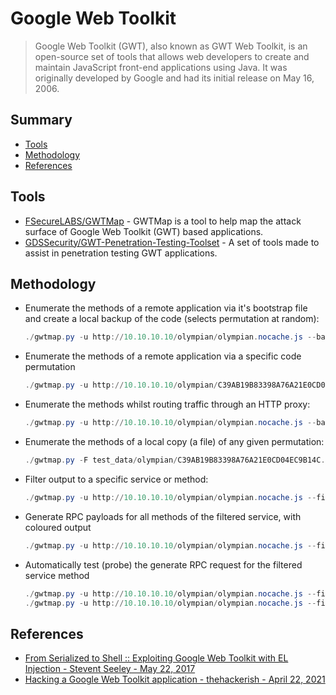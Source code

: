 # Google Web Toolkit

> Google Web Toolkit (GWT), also known as GWT Web Toolkit, is an open-source set of tools that allows web developers to create and maintain JavaScript front-end applications using Java. It was originally developed by Google and had its initial release on May 16, 2006.

## Summary

* [Tools](#tools)
* [Methodology](#methodology)
* [References](#references)

## Tools

* [FSecureLABS/GWTMap](https://github.com/FSecureLABS/GWTMap) - GWTMap is a tool to help map the attack surface of Google Web Toolkit (GWT) based applications.
* [GDSSecurity/GWT-Penetration-Testing-Toolset](https://github.com/GDSSecurity/GWT-Penetration-Testing-Toolset) - A set of tools made to assist in penetration testing GWT applications.

## Methodology

* Enumerate the methods of a remote application via it's bootstrap file and create a local backup of the code (selects permutation at random):

    ```ps1
    ./gwtmap.py -u http://10.10.10.10/olympian/olympian.nocache.js --backup
    ```

* Enumerate the methods of a remote application via a specific code permutation

    ```ps1
    ./gwtmap.py -u http://10.10.10.10/olympian/C39AB19B83398A76A21E0CD04EC9B14C.cache.js
    ```

* Enumerate the methods whilst routing traffic through an HTTP proxy:

    ```ps1
    ./gwtmap.py -u http://10.10.10.10/olympian/olympian.nocache.js --backup -p http://127.0.0.1:8080
    ```

* Enumerate the methods of a local copy (a file) of any given permutation:

    ```ps1
    ./gwtmap.py -F test_data/olympian/C39AB19B83398A76A21E0CD04EC9B14C.cache.js
    ```

* Filter output to a specific service or method:

    ```ps1
    ./gwtmap.py -u http://10.10.10.10/olympian/olympian.nocache.js --filter AuthenticationService.login
    ```

* Generate RPC payloads for all methods of the filtered service, with coloured output

    ```ps1
    ./gwtmap.py -u http://10.10.10.10/olympian/olympian.nocache.js --filter AuthenticationService --rpc --color
    ```

* Automatically test (probe) the generate RPC request for the filtered service method

    ```ps1
    ./gwtmap.py -u http://10.10.10.10/olympian/olympian.nocache.js --filter AuthenticationService.login --rpc --probe
    ./gwtmap.py -u http://10.10.10.10/olympian/olympian.nocache.js --filter TestService.testDetails --rpc --probe
    ```

## References

* [From Serialized to Shell :: Exploiting Google Web Toolkit with EL Injection - Stevent Seeley - May 22, 2017](https://srcincite.io/blog/2017/05/22/from-serialized-to-shell-auditing-google-web-toolkit-with-el-injection.html)
* [Hacking a Google Web Toolkit application - thehackerish - April 22, 2021](https://thehackerish.com/hacking-a-google-web-toolkit-application/)
